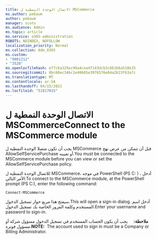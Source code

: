 ```yaml
---
title: الاتصال الوحدة النمطية ل MSCommerce
ms.author: pebaum
author: pebaum
manager: scotv
ms.audience: Admin
ms.topic: article
ms.service: o365-administration
ROBOTS: NOINDEX, NOFOLLOW
localization_priority: Normal
ms.collection: Adm_O365
ms.custom:
- "9001212"
- "3528"
ms.openlocfilehash: e77c6a329ac99a4cea4f143dcb3c661b6a518e35
ms.sourcegitcommit: 8bc60ec34bc1e40685e3976576e04a2623f63a7c
ms.translationtype: MT
ms.contentlocale: ar-SA
ms.lasthandoff: 04/15/2021
ms.locfileid: "51817015"
---
```

# <a name="connect-to-the-mscommerce-module"></a><span data-ttu-id="0b204-102">الاتصال الوحدة النمطية ل MSCommerce</span><span class="sxs-lookup"><span data-stu-id="0b204-102">Connect to the MSCommerce module</span></span>

<span data-ttu-id="0b204-103">يجب أن تكون متصلا الوحدة النمطية ل MSCommerce قبل أن تتمكن من عرض نهج AllowSelfServicePurchase أو تعيينه.</span><span class="sxs-lookup"><span data-stu-id="0b204-103">You must be connected to the MSCommerce module before you can view or set the AllowSelfServicePurchase policy.</span></span>  

<span data-ttu-id="0b204-104">للاتصال الوحدة النمطية ل MSCommerce، في موجه PowerShell (PS C: \) ، أدخل الأمر التالي:</span><span class="sxs-lookup"><span data-stu-id="0b204-104">To connect to the MSCommerce module, at the PowerShell prompt (PS C:\), enter the following command:</span></span>

`Connect-MSCommerce`

<span data-ttu-id="0b204-105">سيفتح هذا مربع حوار تسجيل الدخول.</span><span class="sxs-lookup"><span data-stu-id="0b204-105">This will open a sign-in dialog.</span></span> <span data-ttu-id="0b204-106">أدخل اسم المستخدم وكلمة المرور الخاصة بك تسجيل الدخول.</span><span class="sxs-lookup"><span data-stu-id="0b204-106">Enter your username and password to sign-in.</span></span>

<span data-ttu-id="0b204-107">**ملاحظة:** &nbsp; &nbsp; يجب أن يكون الحساب المستخدم في تسجيل الدخول مسؤول شركة أو مسؤول فوترة.</span><span class="sxs-lookup"><span data-stu-id="0b204-107">**NOTE:**&nbsp;&nbsp;The account used to sign in must be a Company or Billing Administrator.</span></span>
